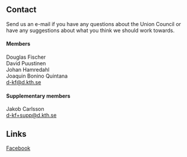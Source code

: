 ## Contact

Send us an e-mail if you have any questions about the Union Council or have any suggestions about what you think we should work towards.

#### Members

Douglas Fischer</br>
David Puustinen</br>
Johan Hamredahl</br>
Joaquin Bonino Quintana</br>
[d-kf@d.kth.se](mailto:d-kf@d.kth.se)

#### Supplementary members

Jakob Carlsson</br>
[d-kf+supp@d.kth.se](mailto:d-kf+supp@d.kth.se)

## Links

[Facebook](https://facebook.com/KF.Data)
